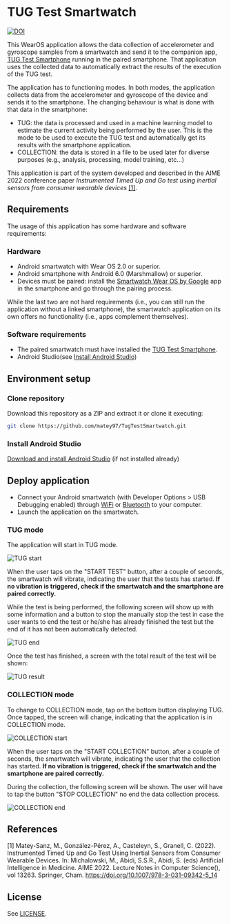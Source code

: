 # TUG Test Smartwatch

[![DOI](https://zenodo.org/badge/449254217.svg)](https://zenodo.org/badge/latestdoi/449254217)

This WearOS application allows the data collection of accelerometer and gyroscope samples from
a smartwatch and send it to the companion app, [TUG Test Smartphone](https://github.com/matey97/TugTestSmartphone) 
running in the paired smartphone. That application uses the collected data to automatically extract 
the results of the execution of the TUG test.

The application has to functioning modes. In both modes, the application collects data from the 
accelerometer and gyroscope of the device and sends it to the smartphone. 
The changing behaviour is what is done with that data in the smartphone:

- TUG: the data is processed and used in a machine learning model to estimate the current activity
  being performed by the user. This is the mode to be used to execute the TUG test and automatically get
  its results with the smartphone application.
- COLLECTION: the data is stored in a file to be used later for diverse purposes (e.g., analysis, processing, model training, etc...)

This application is part of the system developed and described in the AIME 2022 conference paper 
*Instrumented Timed Up and Go test using inertial sensors from consumer wearable devices* [[1]](#1).

## Requirements
The usage of this application has some hardware and software requirements:

### Hardware
- Android smartwatch with Wear OS 2.0 or superior.
- Android smartphone with Android 6.0 (Marshmallow) or superior.
- Devices must be paired: install the [Smartwatch Wear OS by Google](https://play.google.com/store/apps/details?id=com.google.android.wearable.app&hl=es&gl=US)
  app in the smartphone and go through the pairing process.

While the last two are not hard requirements (i.e., you can still run the application without a linked smartphone), the
smartwatch application on its own offers no functionality (i.e., apps complement themselves).

### Software requirements
- The paired smartwatch must have installed the [TUG Test Smartphone](https://github.com/matey97/TugTestSmartphone).
- Android Studio(see [Install Android Studio](#install-android-studio))

## Environment setup

### Clone repository
Download this repository as a ZIP and extract it or clone it executing:

```bash
git clone https://github.com/matey97/TugTestSmartwatch.git
```

### Install Android Studio
[Download and install Android Studio](https://developer.android.com/studio) (if not installed already)

## Deploy application
- Connect your Android smartwatch (with Developer Options > USB Debugging enabled) 
  through [WiFi](https://developer.android.com/training/wearables/get-started/debugging#wifi-debugging)
  or [Bluetooth](https://developer.android.com/training/wearables/get-started/debugging#bt-debugging) to your computer.
- Launch the application on the smartwatch.

### TUG mode
The application will start in TUG mode.

![TUG start](screenshots/sw_tug_start.png) 

When the user taps on the "START TEST" button, after a couple of seconds, the smartwatch will vibrate, indicating
the user that the tests has started. **If no vibration is triggered, check if the smartwatch and the smartphone are 
paired correctly.**

While the test is being performed, the following screen will show up with some information and
a button to stop the manually stop the test in case the user wants to end the test or he/she has
already finished the test but the end of it has not been automatically detected.

![TUG end](screenshots/sw_tug_end.png)

Once the test has finished, a screen with the total result of the test will be shown:

![TUG result](screenshots/sw_tug_result.png)

### COLLECTION mode
To change to COLLECTION mode, tap on the bottom button displaying TUG. Once tapped, the screen
will change, indicating that the application is in COLLECTION mode.

![COLLECTION start](screenshots/sw_col_start.png)

When the user taps on the "START COLLECTION" button, after a couple of seconds, the smartwatch will vibrate, indicating
the user that the collection has started. **If no vibration is triggered, check if the smartwatch and the smartphone are
paired correctly.** 

During the collection, the following screen will be shown. The user will have to tap the button "STOP COLLECTION"
no end the data collection process.

![COLLECTION end](screenshots/sw_col_end.png)

## References
<a id="1">[1]</a>
Matey-Sanz, M., González-Pérez, A., Casteleyn, S., Granell, C. (2022). Instrumented Timed Up and Go Test Using Inertial Sensors from Consumer Wearable Devices. In: Michalowski, M., Abidi, S.S.R., Abidi, S. (eds) Artificial Intelligence in Medicine. AIME 2022. Lecture Notes in Computer Science(), vol 13263. Springer, Cham. https://doi.org/10.1007/978-3-031-09342-5_14

## License

See [LICENSE](./LICENSE).